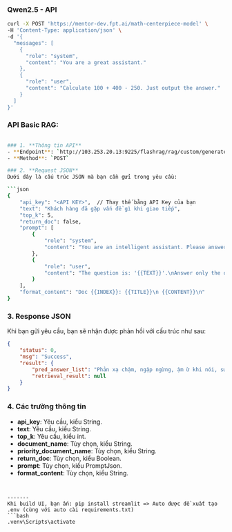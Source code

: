 
### Qwen2.5 - API
```bash
curl -X POST 'https://mentor-dev.fpt.ai/math-centerpiece-model' \
-H 'Content-Type: application/json' \
-d '{
  "messages": [
    {
      "role": "system",
      "content": "You are a great assistant."
    },
    {
      "role": "user",
      "content": "Calculate 100 + 400 - 250. Just output the answer."
    }
  ]
}'
```
### API Basic RAG: 

```bash

### 1. **Thông tin API**
- **Endpoint**: `http://103.253.20.13:9225/flashrag/rag/custom/generate`
- **Method**: `POST`

### 2. **Request JSON**
Dưới đây là cấu trúc JSON mà bạn cần gửi trong yêu cầu:

```json
{
    "api_key": "<API KEY>",  // Thay thế bằng API Key của bạn
    "text": "Khách hàng đã gặp vấn đề gì khi giao tiếp",
    "top_k": 5,
    "return_doc": false,
    "prompt": [
        {
            "role": "system",
            "content": "You are an intelligent assistant. Please answer the question based on content of knowledge base. When all knowledge base content is irrelevant to the question, your answer must include the sentence 'The answer you are looking for is not found in the knowledge base!'. Answers need to consider chat history. Knowledge base content is as following:\n{{REFERENCE}}"
        },
        {
            "role": "user",
            "content": "The question is: '{{TEXT}}'.\nAnswer only the question and do not output any other words."
        }
    ],
    "format_content": "Doc {{INDEX}}: {{TITLE}}\n {{CONTENT}}\n"
}
```

### 3. **Response JSON**
Khi bạn gửi yêu cầu, bạn sẽ nhận được phản hồi với cấu trúc như sau:

```json
{
    "status": 0,
    "msg": "Success",
    "result": {
        "pred_answer_list": "Phản xạ chậm, ngập ngừng, ậm ừ khi nói, sử dụng các từ đệm (filter words) khi nói.",
        "retrieval_result": null
    }
}
```

### 4. **Các trường thông tin**
- **api_key**: Yêu cầu, kiểu String.
- **text**: Yêu cầu, kiểu String.
- **top_k**: Yêu cầu, kiểu int.
- **document_name**: Tùy chọn, kiểu String.
- **priority_document_name**: Tùy chọn, kiểu String.
- **return_doc**: Tùy chọn, kiểu Boolean.
- **prompt**: Tùy chọn, kiểu PromptJson.
- **format_content**: Tùy chọn, kiểu String.

```


-------
Khi build UI, bạn ấn: pip install streamlit => Auto được đề xuất tạo .env (cùng với auto cài requirements.txt)
```bash
.venv\Scripts\activate
```
